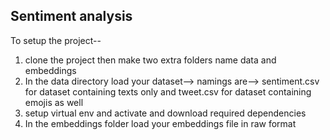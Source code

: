 ## Sentiment analysis

To setup the project--
1. clone the project then make two extra folders name data and embeddings
2. In the data directory load your dataset--> namings are--> sentiment.csv for dataset containing texts only and tweet.csv for dataset containing emojis as well
3. setup virtual env and activate and download required dependencies
4. In the embeddings folder load your embeddings file in raw format
